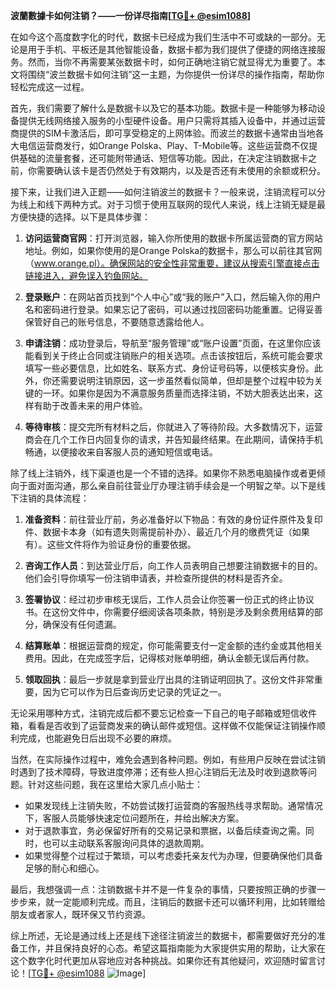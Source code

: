 **波蘭數據卡如何注销？——一份详尽指南[[TG💪+ @esim1088](https://t.me/s/esim1088)]**

在如今这个高度数字化的时代，数据卡已经成为我们生活中不可或缺的一部分。无论是用于手机、平板还是其他智能设备，数据卡都为我们提供了便捷的网络连接服务。然而，当你不再需要某张数据卡时，如何正确地注销它就显得尤为重要了。本文将围绕“波兰数据卡如何注销”这一主题，为你提供一份详尽的操作指南，帮助你轻松完成这一过程。

首先，我们需要了解什么是数据卡以及它的基本功能。数据卡是一种能够为移动设备提供无线网络接入服务的小型硬件设备。用户只需将其插入设备中，并通过运营商提供的SIM卡激活后，即可享受稳定的上网体验。而波兰的数据卡通常由当地各大电信运营商发行，如Orange Polska、Play、T-Mobile等。这些运营商不仅提供基础的流量套餐，还可能附带通话、短信等功能。因此，在决定注销数据卡之前，你需要确认该卡是否仍然处于有效期内，以及是否还有未使用的余额或积分。

接下来，让我们进入正题——如何注销波兰的数据卡？一般来说，注销流程可以分为线上和线下两种方式。对于习惯于使用互联网的现代人来说，线上注销无疑是最方便快捷的选择。以下是具体步骤：

1. **访问运营商官网**：打开浏览器，输入你所使用的数据卡所属运营商的官方网站地址。例如，如果你使用的是Orange Polska的数据卡，那么可以前往其官网（www.orange.pl）。确保网站的安全性非常重要，建议从搜索引擎直接点击链接进入，避免误入钓鱼网站。

2. **登录账户**：在网站首页找到“个人中心”或“我的账户”入口，然后输入你的用户名和密码进行登录。如果忘记了密码，可以通过找回密码功能重置。记得妥善保管好自己的账号信息，不要随意透露给他人。

3. **申请注销**：成功登录后，导航至“服务管理”或“账户设置”页面，在这里你应该能看到关于终止合同或注销账户的相关选项。点击该按钮后，系统可能会要求填写一些必要信息，比如姓名、联系方式、身份证号码等，以便核实身份。此外，你还需要说明注销原因，这一步虽然看似简单，但却是整个过程中较为关键的一环。如果你是因为不满意服务质量而选择注销，不妨大胆表达出来，这样有助于改善未来的用户体验。

4. **等待审核**：提交完所有材料之后，你就进入了等待阶段。大多数情况下，运营商会在几个工作日内回复你的请求，并告知最终结果。在此期间，请保持手机畅通，以便接收来自客服人员的通知短信或电话。

除了线上注销外，线下渠道也是一个不错的选择。如果你不熟悉电脑操作或者更倾向于面对面沟通，那么亲自前往营业厅办理注销手续会是一个明智之举。以下是线下注销的具体流程：

1. **准备资料**：前往营业厅前，务必准备好以下物品：有效的身份证件原件及复印件、数据卡本身（如有遗失则需提前补办）、最近几个月的缴费凭证（如果有）。这些文件将作为验证身份的重要依据。

2. **咨询工作人员**：到达营业厅后，向工作人员表明自己想要注销数据卡的目的。他们会引导你填写一份注销申请表，并检查所提供的材料是否齐全。

3. **签署协议**：经过初步审核无误后，工作人员会让你签署一份正式的终止协议书。在这份文件中，你需要仔细阅读各项条款，特别是涉及剩余费用结算的部分，确保没有任何遗漏。

4. **结算账单**：根据运营商的规定，你可能需要支付一定金额的违约金或其他相关费用。因此，在完成签字后，记得核对账单明细，确认金额无误后再付款。

5. **领取回执**：最后一步就是拿到营业厅出具的注销证明回执了。这份文件非常重要，因为它可以作为日后查询历史记录的凭证之一。

无论采用哪种方式，注销完成后都不要忘记检查一下自己的电子邮箱或短信收件箱，看看是否收到了运营商发来的确认邮件或短信。这样做不仅能保证注销操作顺利完成，也能避免日后出现不必要的麻烦。

当然，在实际操作过程中，难免会遇到各种问题。例如，有些用户反映在尝试注销时遇到了技术障碍，导致进度停滞；还有些人担心注销后无法及时收到退款等问题。针对这些问题，我在这里给大家几点小贴士：

- 如果发现线上注销失败，不妨尝试拨打运营商的客服热线寻求帮助。通常情况下，客服人员能够快速定位问题所在，并给出解决方案。
- 对于退款事宜，务必保留好所有的交易记录和票据，以备后续查询之需。同时，也可以主动联系客服询问具体的退款周期。
- 如果觉得整个过程过于繁琐，可以考虑委托亲友代为办理，但要确保他们具备足够的耐心和细心。

最后，我想强调一点：注销数据卡并不是一件复杂的事情，只要按照正确的步骤一步步来，就一定能顺利完成。而且，注销后的数据卡还可以循环利用，比如转赠给朋友或者家人，既环保又节约资源。

综上所述，无论是通过线上还是线下途径注销波兰的数据卡，都需要做好充分的准备工作，并且保持良好的心态。希望这篇指南能为大家提供实用的帮助，让大家在这个数字化时代更加从容地应对各种挑战。如果你还有其他疑问，欢迎随时留言讨论！[[TG💪+ @esim1088](https://t.me/s/esim1088) ![Image](https://i.postimg.cc/4NQfJmqS/Snipaste-2025-05-13-00-14-12.png)]